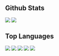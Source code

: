 <!-- Yolo -->
## Github Stats

![](https://github-readme-stats.vercel.app/api?username=chencu5958&layout=compact&show_icons=true&count_private=true&include_all_commits=true&title_color=8AFF80&text_color=F8F8F2&icon_color=708CA9&bg_color=222222)
![](https://github-readme-stats.vercel.app/api/top-langs?username=chencu5958&layout=compact&title_color=8AFF80&text_color=F8F8F2&icon_color=708CA9&bg_color=222222)


## Top Languages

<img src="https://img.shields.io/badge/Html-2A2A2A?style=for-the-badge&logo=htmx&logoColor=white" />
<img src="https://img.shields.io/badge/CSS-2A2A2A?style=for-the-badge&logo=css&logoColor=white" />
<img src="https://img.shields.io/badge/JavaScript-2A2A2A?style=for-the-badge&logo=javascript&logoColor=white" />
<img src="https://img.shields.io/badge/TypeScript-2A2A2A?style=for-the-badge&logo=typescript&logoColor=white" />
<img src="https://img.shields.io/badge/Python-2A2A2A?style=for-the-badge&logo=python&logoColor=white" />
